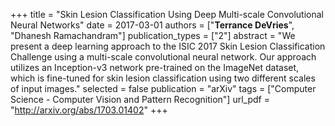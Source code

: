 +++
title = "Skin Lesion Classification Using Deep Multi-scale Convolutional Neural Networks"
date = 2017-03-01
authors = ["**Terrance DeVries**", "Dhanesh Ramachandram"]
publication_types = ["2"]
abstract = "We present a deep learning approach to the ISIC 2017 Skin Lesion Classification Challenge using a multi-scale convolutional neural network. Our approach utilizes an Inception-v3 network pre-trained on the ImageNet dataset, which is fine-tuned for skin lesion classification using two different scales of input images."
selected = false
publication = "arXiv"
tags = ["Computer Science - Computer Vision and Pattern Recognition"]
url_pdf = "http://arxiv.org/abs/1703.01402"
+++

